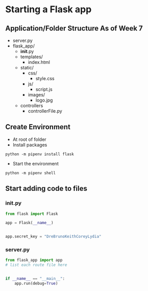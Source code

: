 # Starting a Flask app

## Application/Folder Structure As of Week 7
- server.py
- flask_app/
    - __init__.py
    - templates/
        - index.html
    - static/
        - css/
            - style.css
        - js/
            - script.js
        - images/
            - logo.jpg
    - controllers
        - controllerFile.py

## Create Environment
- At root of folder
- Install packages

```
python -m pipenv install flask

```
- Start the environment
```
python -m pipenv shell

```
## Start adding code to files
### __init__.py
```python
from flask import Flask

app = Flask(__name__)


app.secret_key = "DreBrunoKeithCoreyLydia"
```

### server.py
```python
from flask_app import app
# list each route file here


if __name__ == "__main__":
    app.run(debug=True)
```